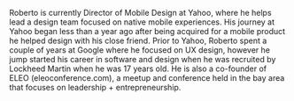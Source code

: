 ﻿---
name: Roberto Ortiz
description: Director of Mobile Design, Yahoo 
picture: roberto.jpg
twitter: handle
categories: business ideation design coding strategy entrepreneurship
---

Roberto is currently Director of Mobile Design at Yahoo, where he helps lead a design team focused on native mobile experiences. His journey at Yahoo began less than a year ago after being acquired for a mobile product he helped design with his close friend. Prior to Yahoo, Roberto spent a couple of years at Google where he focused on UX design, however he jump started his career in software and design when he was recruited by Lockheed Martin when he was 17 years old. He is also a co-founder of ELEO (eleoconference.com), a meetup and conference held in the bay area that focuses on leadership + entrepreneurship.
